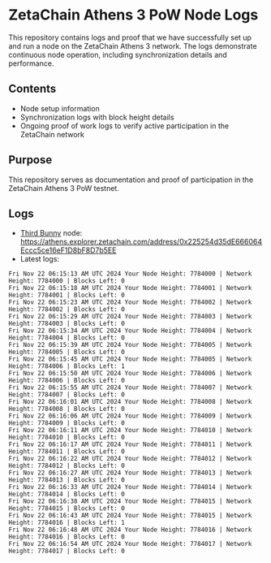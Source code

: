 # ZetaChain Athens 3 PoW Node Logs
This repository contains logs and proof that we have successfully set up and run a node on the ZetaChain Athens 3 network. The logs demonstrate continuous node operation, including synchronization details and performance.

## Contents
- Node setup information
- Synchronization logs with block height details
- Ongoing proof of work logs to verify active participation in the ZetaChain network

## Purpose
This repository serves as documentation and proof of participation in the ZetaChain Athens 3 PoW testnet.

## Logs

- [Third Bunny](https://thirdbunny.xyz/) node: https://athens.explorer.zetachain.com/address/0x225254d35dE666064Eccc5ce16eF1D8bF8D7b5EE
- Latest logs:
```
Fri Nov 22 06:15:13 AM UTC 2024 Your Node Height: 7784000 | Network Height: 7784000 | Blocks Left: 0
Fri Nov 22 06:15:18 AM UTC 2024 Your Node Height: 7784001 | Network Height: 7784001 | Blocks Left: 0
Fri Nov 22 06:15:23 AM UTC 2024 Your Node Height: 7784002 | Network Height: 7784002 | Blocks Left: 0
Fri Nov 22 06:15:29 AM UTC 2024 Your Node Height: 7784003 | Network Height: 7784003 | Blocks Left: 0
Fri Nov 22 06:15:34 AM UTC 2024 Your Node Height: 7784004 | Network Height: 7784004 | Blocks Left: 0
Fri Nov 22 06:15:39 AM UTC 2024 Your Node Height: 7784005 | Network Height: 7784005 | Blocks Left: 0
Fri Nov 22 06:15:45 AM UTC 2024 Your Node Height: 7784005 | Network Height: 7784006 | Blocks Left: 1
Fri Nov 22 06:15:50 AM UTC 2024 Your Node Height: 7784006 | Network Height: 7784006 | Blocks Left: 0
Fri Nov 22 06:15:55 AM UTC 2024 Your Node Height: 7784007 | Network Height: 7784007 | Blocks Left: 0
Fri Nov 22 06:16:01 AM UTC 2024 Your Node Height: 7784008 | Network Height: 7784008 | Blocks Left: 0
Fri Nov 22 06:16:06 AM UTC 2024 Your Node Height: 7784009 | Network Height: 7784009 | Blocks Left: 0
Fri Nov 22 06:16:11 AM UTC 2024 Your Node Height: 7784010 | Network Height: 7784010 | Blocks Left: 0
Fri Nov 22 06:16:17 AM UTC 2024 Your Node Height: 7784011 | Network Height: 7784011 | Blocks Left: 0
Fri Nov 22 06:16:22 AM UTC 2024 Your Node Height: 7784012 | Network Height: 7784012 | Blocks Left: 0
Fri Nov 22 06:16:27 AM UTC 2024 Your Node Height: 7784013 | Network Height: 7784013 | Blocks Left: 0
Fri Nov 22 06:16:33 AM UTC 2024 Your Node Height: 7784014 | Network Height: 7784014 | Blocks Left: 0
Fri Nov 22 06:16:38 AM UTC 2024 Your Node Height: 7784015 | Network Height: 7784015 | Blocks Left: 0
Fri Nov 22 06:16:43 AM UTC 2024 Your Node Height: 7784015 | Network Height: 7784016 | Blocks Left: 1
Fri Nov 22 06:16:48 AM UTC 2024 Your Node Height: 7784016 | Network Height: 7784016 | Blocks Left: 0
Fri Nov 22 06:16:54 AM UTC 2024 Your Node Height: 7784017 | Network Height: 7784017 | Blocks Left: 0
```
